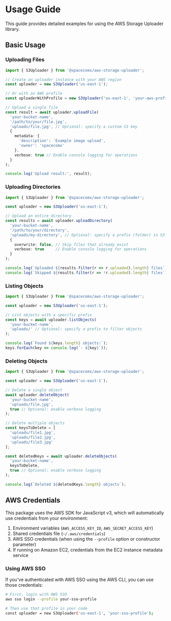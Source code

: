 # Usage Guide

This guide provides detailed examples for using the AWS Storage Uploader library.

## Basic Usage

### Uploading Files

```typescript
import { S3Uploader } from '@spacecomx/aws-storage-uploader';

// Create an uploader instance with your AWS region
const uploader = new S3Uploader('us-east-1');

// Or with an AWS profile
const uploaderWithProfile = new S3Uploader('us-east-1', 'your-aws-profile');

// Upload a single file
const result = await uploader.uploadFile(
  'your-bucket-name',
  '/path/to/your/file.jpg',
  'uploads/file.jpg', // Optional: specify a custom S3 key
  {
    metadata: {
      'description': 'Example image upload',
      'owner': 'spacecomx'
    },
    verbose: true // Enable console logging for operations
  }
);

console.log('Upload result:', result);
```

### Uploading Directories

```typescript
import { S3Uploader } from '@spacecomx/aws-storage-uploader';

const uploader = new S3Uploader('us-east-1');

// Upload an entire directory
const results = await uploader.uploadDirectory(
  'your-bucket-name',
  '/path/to/your/directory',
  'uploads/my-directory', // Optional: specify a prefix (folder) in S3
  {
    overwrite: false, // Skip files that already exist
    verbose: true     // Enable console logging for operations
  }
);

console.log(`Uploaded ${results.filter(r => r.uploaded).length} files`);
console.log(`Skipped ${results.filter(r => !r.uploaded).length} files`);
```

### Listing Objects

```typescript
import { S3Uploader } from '@spacecomx/aws-storage-uploader';

const uploader = new S3Uploader('us-east-1');

// List objects with a specific prefix
const keys = await uploader.listObjects(
  'your-bucket-name',
  'uploads/' // Optional: specify a prefix to filter objects
);

console.log(`Found ${keys.length} objects:`);
keys.forEach(key => console.log(`- ${key}`));
```

### Deleting Objects

```typescript
import { S3Uploader } from '@spacecomx/aws-storage-uploader';

const uploader = new S3Uploader('us-east-1');

// Delete a single object
await uploader.deleteObject(
  'your-bucket-name',
  'uploads/file.jpg',
  true // Optional: enable verbose logging
);

// Delete multiple objects
const keysToDelete = [
  'uploads/file1.jpg',
  'uploads/file2.jpg',
  'uploads/file3.jpg'
];

const deletedKeys = await uploader.deleteObjects(
  'your-bucket-name',
  keysToDelete,
  true // Optional: enable verbose logging
);

console.log(`Deleted ${deletedKeys.length} objects`);
```

## AWS Credentials

This package uses the AWS SDK for JavaScript v3, which will automatically use credentials from your environment:

1. Environment variables (`AWS_ACCESS_KEY_ID`, `AWS_SECRET_ACCESS_KEY`)
2. Shared credentials file (`~/.aws/credentials`)
3. AWS SSO credentials (when using the `--profile` option or constructor parameter)
4. If running on Amazon EC2, credentials from the EC2 instance metadata service

### Using AWS SSO

If you've authenticated with AWS SSO using the AWS CLI, you can use those credentials:

```bash
# First, login with AWS SSO
aws sso login --profile your-sso-profile

# Then use that profile in your code
const uploader = new S3Uploader('us-east-1', 'your-sso-profile');
```